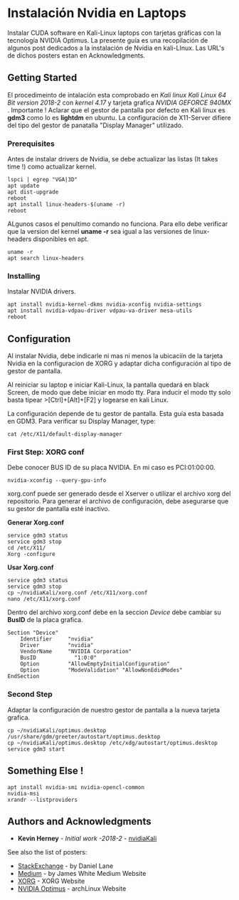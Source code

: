 # Instalación Nvidia en Laptops

Instalar CUDA software en Kali-Linux laptops con tarjetas gráficas con la tecnología NVIDIA Optimus. La presente guía es una recopilación de algunos post dedicados a la instalación de Nvidia en kali-LInux. Las URL's de dichos posters estan en Acknowledgments.

## Getting Started

El procedimeinto de intalación esta comprobado en *Kali linux Kali Linux 64 Bit version 2018-2* con *kernel 4.17* y tarjeta grafica *NVIDIA GEFORCE 940MX* . Importante ! Aclarar que el gestor de pantalla por defecto en Kali linux es **gdm3** como lo es **lightdm** en ubuntu. La configuración de X11-Server difiere del tipo del gestor de panatalla "Display Manager" utilizado.

### Prerequisites

Antes de instalar drivers de Nvidia, se debe actualizar las listas (It takes time !) como actualizar kernel.

```
lspci | egrep "VGA|3D"
apt update
apt dist-upgrade
reboot
apt install linux-headers-$(uname -r)
reboot
```
ALgunos casos el penultimo comando no funciona. Para ello debe verificar que la version del kernel **uname -r** sea igual a las versiones de linux-headers disponibles en apt.

```
uname -r
apt search linux-headers
```

### Installing

Instalar NVIDIA drivers.

```
apt install nvidia-kernel-dkms nvidia-xconfig nvidia-settings
apt install nvidia-vdpau-driver vdpau-va-driver mesa-utils
reboot
```

## Configuration

Al instalar Nvidia, debe indicarle ni mas ni menos la ubicaciín de la tarjeta Nvidia en la configuracion de XORG y adaptar dicha configuración al tipo de gestor de pantalla.

Al reiniciar su laptop e iniciar Kali-Linux, la pantalla quedará en black Screen, de modo que debe iniciar en modo tty. Para inducir el modo tty solo basta tipear >[Ctrl]+[Alt]+[F2] y logearse en kali Linux.

La configuración depende de tu gestor de pantalla. Esta guía esta basada en GDM3. Para verificar su Display Manager, type:

```
cat /etc/X11/default-display-manager
```

### First Step: XORG conf

Debe conocer BUS ID de su placa NVIDIA. En mi caso es PCI:01:00:00.

```
nvidia-xconfig --query-gpu-info

```
xorg.conf puede ser generado desde el Xserver o utilizar el archivo xorg del repositorio. Para generar el archivo de configuración, debe asegurarse que su gestor de pantalla esté inactivo.

**Generar Xorg.conf**

```
service gdm3 status
service gdm3 stop
cd /etc/X11/
Xorg -configure
```
**Usar Xorg.conf**

```
service gdm3 status
service gdm3 stop
cp ~/nvidiaKali/xorg.conf /etc/X11/xorg.conf
nano /etc/X11/xorg.conf
```
Dentro del archivo xorg.conf debe en la seccion *Device* debe cambiar su **BusID** de la placa grafica.

```
Section "Device"
    Identifier     "nvidia"
    Driver         "nvidia"
    VendorName     "NVIDIA Corporation"
    BusID	         "1:0:0"
    Option         "AllowEmptyInitialConfiguration"
    Option         "ModeValidation" "AllowNonEdidModes"
EndSection

```

### Second Step

Adaptar la configuración de nuestro gestor de pantalla a la nueva tarjeta grafica.

```
cp ~/nvidiaKali/optimus.desktop /usr/share/gdm/greeter/autostart/optimus.desktop
cp ~/nvidiaKali/optimus.desktop /etc/xdg/autostart/optimus.desktop
service gdm3 start
```
## Something Else !

```
apt install nvidia-smi nvidia-opencl-common
nvidia-msi
xrandr --listproviders
```
## Authors and Acknowledgments

* **Kevin Herney** - *Initial work -2018-2* - [nvidiaKali](https://github.com/kherney/nvidiaKali)

See also the list of posters:

* [StackExchange](https://unix.stackexchange.com/questions/315792/installing-proprietary-nvidia-drivers-kali-2016-2) - by Daniel Lane
* [Medium](https://medium.com/@jamesmacwhite/installing-the-nvidia-drivers-in-kali-linux-cd3560258e24) - by James White Medium Website
* [XORG](https://wiki.debian.org/Xorg/) - XORG Website
* [NVIDIA Optimus](https://wiki.archlinux.org/index.php/NVIDIA_Optimus) - archLinux Website
